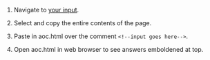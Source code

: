1. Navigate to [your input](https://adventofcode.com/2019/day/8/input).

2. Select and copy the entire contents of the page.

3. Paste in aoc.html over the comment `<!--input goes here-->`.

4. Open aoc.html in web browser to see answers emboldened at top.
